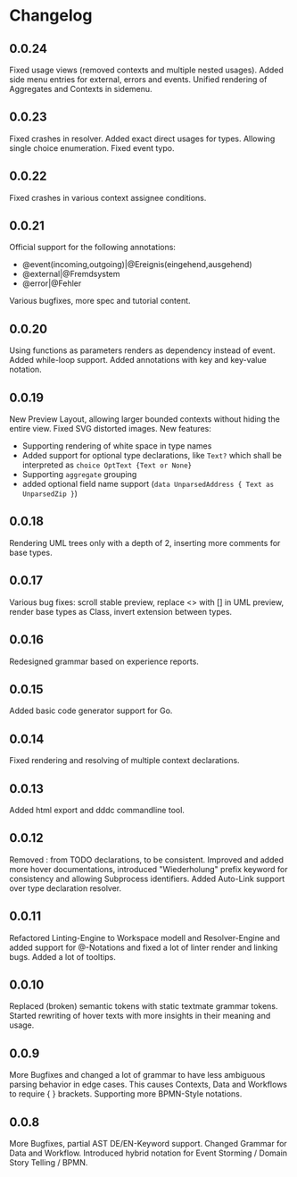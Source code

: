 # Changelog

## 0.0.24
Fixed usage views (removed contexts and multiple nested usages).
Added side menu entries for external, errors and events.
Unified rendering of Aggregates and Contexts in sidemenu.

## 0.0.23
Fixed crashes in resolver.
Added exact direct usages for types.
Allowing single choice enumeration.
Fixed event typo.


## 0.0.22
Fixed crashes in various context assignee conditions.


## 0.0.21
Official support for the following annotations:
* @event(incoming,outgoing)|@Ereignis(eingehend,ausgehend)
* @external|@Fremdsystem
* @error|@Fehler

Various bugfixes, more spec and tutorial content.

## 0.0.20
Using functions as parameters renders as dependency instead of event.
Added while-loop support.
Added annotations with key and key-value notation.

## 0.0.19
New Preview Layout, allowing larger bounded contexts without hiding the entire view.
Fixed SVG distorted images.
New features:
 * Supporting rendering of white space in type names 
 * Added support for optional type declarations, like `Text?` which shall be interpreted as `choice OptText {Text or None}`
 * Supporting `aggregate` grouping
 * added optional field name support (`data UnparsedAddress { Text as UnparsedZip }`)


## 0.0.18
Rendering UML trees only with a depth of 2, inserting more comments for base types.

## 0.0.17
Various bug fixes: scroll stable preview, replace <> with [] in UML preview, render base types as Class, invert extension between types.

## 0.0.16
Redesigned grammar based on experience reports.

## 0.0.15
Added basic code generator support for Go.

## 0.0.14
Fixed rendering and resolving of multiple context declarations.

## 0.0.13
Added html export and dddc commandline tool.

## 0.0.12
Removed : from TODO declarations, to be consistent.
Improved and added more hover documentations, introduced "Wiederholung" prefix keyword for consistency and allowing Subprocess identifiers.
Added Auto-Link support over type declaration resolver.

## 0.0.11
Refactored Linting-Engine to Workspace modell and Resolver-Engine and added support for @-Notations and fixed a lot of linter render and linking bugs. Added a lot of tooltips.

## 0.0.10

Replaced (broken) semantic tokens with static textmate grammar tokens.
Started rewriting of hover texts with more insights in their meaning and usage.

## 0.0.9

More Bugfixes and changed a lot of grammar to have less ambiguous parsing behavior in edge cases. This causes Contexts, Data and Workflows to require { } brackets. Supporting more BPMN-Style notations.

## 0.0.8

More Bugfixes, partial AST DE/EN-Keyword support.
Changed Grammar for Data and Workflow.
Introduced hybrid notation for Event Storming / Domain Story Telling / BPMN.